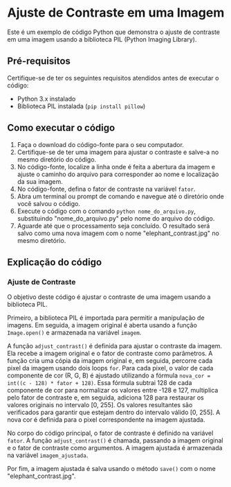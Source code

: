 # Ajuste de Contraste em uma Imagem

Este é um exemplo de código Python que demonstra o ajuste de contraste em uma imagem usando a biblioteca PIL (Python Imaging Library).

## Pré-requisitos

Certifique-se de ter os seguintes requisitos atendidos antes de executar o código:

* Python 3.x instalado
* Biblioteca PIL instalada (`pip install pillow`)

## Como executar o código

1. Faça o download do código-fonte para o seu computador.
2. Certifique-se de ter uma imagem para ajustar o contraste e salve-a no mesmo diretório do código.
3. No código-fonte, localize a linha onde é feita a abertura da imagem e ajuste o caminho do arquivo para corresponder ao nome e localização da sua imagem.
4. No código-fonte, defina o fator de contraste na variável `fator`.
5. Abra um terminal ou prompt de comando e navegue até o diretório onde você salvou o código.
6. Execute o código com o comando `python nome_do_arquivo.py`, substituindo "nome_do_arquivo.py" pelo nome do arquivo do código.
7. Aguarde até que o processamento seja concluído. O resultado será salvo como uma nova imagem com o nome "elephant_contrast.jpg" no mesmo diretório.

## Explicação do código

### Ajuste de Contraste

O objetivo deste código é ajustar o contraste de uma imagem usando a biblioteca PIL.

Primeiro, a biblioteca PIL é importada para permitir a manipulação de imagens. Em seguida, a imagem original é aberta usando a função `Image.open()` e armazenada na variável `imagem`.

A função `adjust_contrast()` é definida para ajustar o contraste da imagem. Ela recebe a imagem original e o fator de contraste como parâmetros. A função cria uma cópia da imagem original e, em seguida, percorre cada pixel da imagem usando dois loops `for`. Para cada pixel, o valor de cada componente de cor (R, G, B) é ajustado utilizando a fórmula `nova_cor = int((c - 128) * fator + 128)`. Essa fórmula subtrai 128 de cada componente de cor para normalizar os valores entre -128 e 127, multiplica pelo fator de contraste e, em seguida, adiciona 128 para restaurar os valores originais no intervalo [0, 255]. Os valores resultantes são verificados para garantir que estejam dentro do intervalo válido [0, 255]. A nova cor é definida para o pixel correspondente na imagem ajustada.

No corpo do código principal, o fator de contraste é definido na variável `fator`. A função `adjust_contrast()` é chamada, passando a imagem original e o fator de contraste como argumentos. A imagem ajustada é armazenada na variável `imagem_ajustada`.

Por fim, a imagem ajustada é salva usando o método `save()` com o nome "elephant_contrast.jpg".
